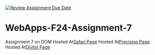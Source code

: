 [![Review Assignment Due Date](https://classroom.github.com/assets/deadline-readme-button-22041afd0340ce965d47ae6ef1cefeee28c7c493a6346c4f15d667ab976d596c.svg)](https://classroom.github.com/a/NPDM3uFp)
# WebApps-F24-Assignment-7
Assignment 7 on DOM
Hosted At[Safari Page](https://44-563-webapps-f24.github.io/44563-webapps-f24-assignment7-BhaveshGoswami11/safari.html)
Hosted At[Precision Page](https://44-563-webapps-f24.github.io/44563-webapps-f24-assignment7-BhaveshGoswami11/precision.html)
Hosted At[Divlist Page](https://44-563-webapps-f24.github.io/44563-webapps-f24-assignment7-BhaveshGoswami11/divlist.html)

